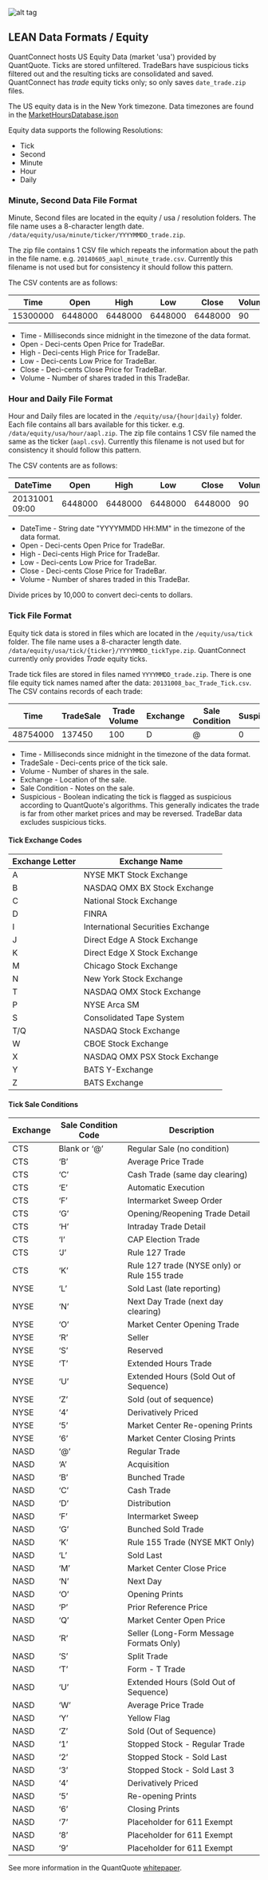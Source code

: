 ![alt tag](https://raw.githubusercontent.com/QuantConnect/Lean/master/Documentation/logo.white.small.png) 
## LEAN Data Formats / Equity

QuantConnect hosts US Equity Data (market 'usa') provided by QuantQuote. Ticks are stored unfiltered. TradeBars have suspicious ticks filtered out and the resulting ticks are consolidated and saved. QuantConnect has *trade* equity ticks only; so only saves `date_trade.zip` files.

The US equity data is in the New York timezone. Data timezones are found in the [MarketHoursDatabase.json](https://github.com/QuantConnect/Lean/blob/master/Data/market-hours/market-hours-database.json)

Equity data supports the following Resolutions:

* Tick
* Second
* Minute
* Hour
* Daily

### Minute, Second Data File Format ###

Minute, Second files are located in the equity / usa / resolution folders. The file name uses a 8-character length date.   `/data/equity/usa/minute/ticker/YYYYMMDD_trade.zip`.

The zip file contains 1 CSV file which repeats the information about the path in the file name. e.g. `20140605_aapl_minute_trade.csv`. Currently this filename is not used but for consistency it should follow this pattern.

The CSV contents are as follows:

| Time | Open | High | Low | Close | Volume
| ----------- | ---------- | --------- | ---------- | --------- | ---------
| 15300000 | 6448000  | 6448000 | 6448000 | 6448000 | 90

 - Time - Milliseconds since midnight in the timezone of the data format. 
 - Open - Deci-cents Open Price for TradeBar.
 - High - Deci-cents High Price for TradeBar.
 - Low - Deci-cents Low Price for TradeBar.
 - Close - Deci-cents Close Price for TradeBar.
 - Volume - Number of shares traded in this TradeBar.

### Hour and Daily File Format

Hour and Daily files are located in the `/equity/usa/{hour|daily}` folder. Each file contains all bars available for this ticker. e.g. `/data/equity/usa/hour/aapl.zip`. The zip file contains 1 CSV file named the same as the ticker (`aapl.csv`). Currently this filename is not used but for consistency it should follow this pattern.

The CSV contents are as follows:

| DateTime | Open | High | Low | Close | Volume
| ----------- | ---------- | --------- | ---------- | --------- | ---------
| 20131001 09:00 | 6448000  | 6448000 | 6448000 | 6448000 | 90

 - DateTime - String date "YYYYMMDD HH:MM" in the timezone of the data format.
 - Open - Deci-cents Open Price for TradeBar.
 - High - Deci-cents High Price for TradeBar.
 - Low - Deci-cents Low Price for TradeBar.
 - Close - Deci-cents Close Price for TradeBar.
 - Volume - Number of shares traded in this TradeBar.

Divide prices by 10,000 to convert deci-cents to dollars.

### Tick File Format

Equity tick data is stored in files which are located in the `/equity/usa/tick` folder. The file name uses a 8-character length date.   `/data/equity/usa/tick/{ticker}/YYYYMMDD_tickType.zip`.  QuantConnect currently only provides *Trade* equity ticks.

Trade tick files are stored in files named `YYYYMMDD_trade.zip`. There is one file equity tick names named after the data: `20131008_bac_Trade_Tick.csv`. The CSV contains records of each trade:

| Time | TradeSale | Trade Volume | Exchange | Sale Condition | Suspicious
| ----------- | ---------- | --------- | ---------- | --------- | ---------
| 48754000 | 137450 | 100 | D | @ | 0

 - Time - Milliseconds since midnight in the timezone of the data format. 
 - TradeSale - Deci-cents price of the tick sale.
 - Volume - Number of shares in the sale.
 - Exchange - Location of the sale.
 - Sale Condition - Notes on the sale. 
 - Suspicious - Boolean indicating the tick is flagged as suspicious according to QuantQuote's algorithms. This generally indicates the trade is far from other market prices and may be reversed. TradeBar data excludes suspicious ticks.

#### Tick Exchange Codes

Exchange Letter | Exchange Name
--- | ---
A | NYSE MKT Stock Exchange
B | NASDAQ OMX BX Stock Exchange
C | National Stock Exchange
D | FINRA
I | International Securities Exchange
J | Direct Edge A Stock Exchange
K | Direct Edge X Stock Exchange
M | Chicago Stock Exchange
N | New York Stock Exchange
T | NASDAQ OMX Stock Exchange
P | NYSE Arca SM
S | Consolidated Tape System
T/Q | NASDAQ Stock Exchange
W | CBOE Stock Exchange
X | NASDAQ OMX PSX Stock Exchange
Y | BATS Y-Exchange
Z | BATS Exchange 

#### Tick Sale Conditions
Exchange | Sale Condition Code | Description |
---- | --- | ---
CTS | Blank or ‘@’ | Regular Sale (no condition)
CTS | ‘B’ | Average Price Trade
CTS | ‘C’ | Cash Trade (same day clearing)
CTS | ‘E’ | Automatic Execution
CTS | ‘F’ | Intermarket Sweep Order
CTS | ‘G’ | Opening/Reopening Trade Detail
CTS | ‘H’ | Intraday Trade Detail
CTS | ‘I’ | CAP Election Trade
CTS | ‘J’ | Rule 127 Trade
CTS | ‘K’ | Rule 127 trade (NYSE only) or Rule 155 trade
NYSE | ‘L’ | Sold Last (late reporting)
NYSE | ‘N’ | Next Day Trade (next day clearing)
NYSE | ‘O’ | Market Center Opening Trade
NYSE | ‘R’ | Seller
NYSE | ‘S’ | Reserved
NYSE | ‘T’ | Extended Hours Trade
NYSE | ‘U’ | Extended Hours (Sold Out of Sequence)
NYSE | ‘Z’ | Sold (out of sequence)
NYSE | ‘4’ | Derivatively Priced
NYSE | ‘5’ | Market Center Re-opening Prints
NYSE | ‘6’ | Market Center Closing Prints 
NASD | ‘@’ | Regular Trade
NASD | ‘A’ | Acquisition
NASD | ‘B’ | Bunched Trade
NASD | ‘C’ | Cash Trade
NASD | ‘D’ | Distribution
NASD | ‘F’ | Intermarket Sweep
NASD | ‘G’ | Bunched Sold Trade
NASD | ‘K’ | Rule 155 Trade (NYSE MKT Only)
NASD | ‘L’ | Sold Last
NASD | ‘M’ | Market Center Close Price
NASD | ‘N’ | Next Day
NASD | ‘O’ | Opening Prints
NASD | ‘P’ | Prior Reference Price
NASD | ‘Q’ | Market Center Open Price
NASD | ‘R’ | Seller (Long-Form Message Formats Only)
NASD | ‘S’ | Split Trade
NASD | ‘T’ | Form - T Trade
NASD | ‘U’ | Extended Hours (Sold Out of Sequence)
NASD | ‘W’ | Average Price Trade
NASD | ‘Y’ | Yellow Flag
NASD | ‘Z’ | Sold (Out of Sequence)
NASD | ‘1’ | Stopped Stock - Regular Trade
NASD | ‘2’ | Stopped Stock - Sold Last
NASD | ‘3’ | Stopped Stock - Sold Last 3 | Stopped Stock - Sold
NASD | ‘4’ | Derivatively Priced
NASD | ‘5’ | Re-opening Prints
NASD | ‘6’ | Closing Prints
NASD | ‘7’ | Placeholder for 611 Exempt
NASD | ‘8’ | Placeholder for 611 Exempt
NASD | ‘9’ | Placeholder for 611 Exempt

See more information in the QuantQuote [whitepaper](https://quantquote.com/docs/TickView_Historical_Trades.pdf).
